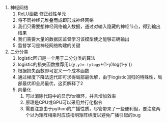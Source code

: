 1. 神经网络
    1. ReLU函数 修正线性单元
    2. 将不同神经元堆叠而成即形成神经网络
    3. 我们只需要想神经网络输入数据，通过对输入隐藏的神经节点，得到输出结果
    4. 我们需要大量的数据区监督学习该模型使之能够正确输出
    5. 监督学习是神经网络构建的关键
2. 二分分类
    1. logistic回归是一个用于二分分类的算法
    2. logistic的损失函数推荐用L(y`,y)=-(ylogy`+(1-y)log(1-y`))
    3. 根据损失函数即可定义一个成本函数
    4. 通过梯度下降法迭代即可求得局部最优解，由于logistic回归的特殊性，局部最优即全局最优，这页解释了2
    5. 向量化
        1. 可以消除代码中的显示for循环，并且增加效率
        2. 原理是CPU或GPU可以采用并行化指令
        3. 需要注意由于python的广播性质，尽管带来了一些便利但，要注意两个以为矩阵相乘时应该指明矩阵纬度以避免广播引起的bug